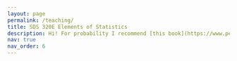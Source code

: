 ```yaml
---
layout: page
permalink: /teaching/
title: SDS 320E Elements of Statistics
description: Hi! For probability I recommend [this book](https://www.pearson.com/en-us/subject-catalog/p/first-course-in-probability-a/P200000006334/9780137504589) 
nav: true
nav_order: 6
---
```


